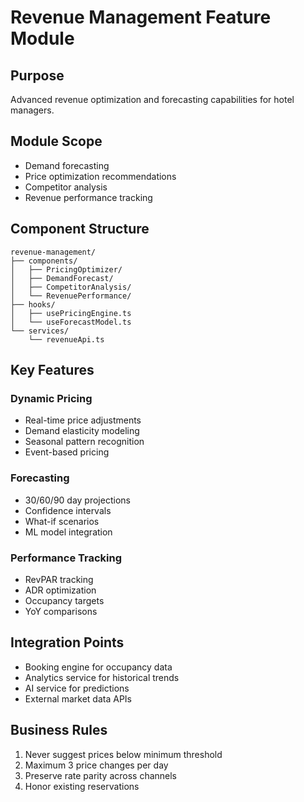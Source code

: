 # Revenue Management Feature Module

## Purpose
Advanced revenue optimization and forecasting capabilities for hotel managers.

## Module Scope
- Demand forecasting
- Price optimization recommendations
- Competitor analysis
- Revenue performance tracking

## Component Structure
```
revenue-management/
├── components/
│   ├── PricingOptimizer/
│   ├── DemandForecast/
│   ├── CompetitorAnalysis/
│   └── RevenuePerformance/
├── hooks/
│   ├── usePricingEngine.ts
│   └── useForecastModel.ts
└── services/
    └── revenueApi.ts
```

## Key Features

### Dynamic Pricing
- Real-time price adjustments
- Demand elasticity modeling
- Seasonal pattern recognition
- Event-based pricing

### Forecasting
- 30/60/90 day projections
- Confidence intervals
- What-if scenarios
- ML model integration

### Performance Tracking
- RevPAR tracking
- ADR optimization
- Occupancy targets
- YoY comparisons

## Integration Points
- Booking engine for occupancy data
- Analytics service for historical trends
- AI service for predictions
- External market data APIs

## Business Rules
1. Never suggest prices below minimum threshold
2. Maximum 3 price changes per day
3. Preserve rate parity across channels
4. Honor existing reservations